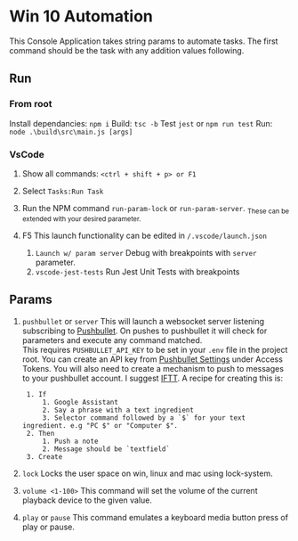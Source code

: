 # Win 10 Automation 

This Console Application takes string params to automate tasks. The first command should be the task with any addition values following.

## Run

### From root
Install dependancies: `npm i` 
Build: `tsc -b`
Test `jest` or `npm run test`
Run: `node .\build\src\main.js [args]`

### VsCode

1. Show all commands: `<ctrl + shift + p> or F1`

1. Select `Tasks:Run Task`

1. Run the NPM command `run-param-lock` or `run-param-server`. 
<sub> These can be extended with your desired parameter. </sub>

1. F5
    This launch functionality can be edited in `/.vscode/launch.json`
    1. `Launch w/ param server` 
        Debug with breakpoints with `server` parameter. 
    1. `vscode-jest-tests`
        Run Jest Unit Tests with breakpoints

## Params

1. `pushbullet` or `server`
    This will launch a websocket server listening subscribing to [Pushbullet](https://www.pushbullet.com/). On pushes to pushbullet it will check for parameters and execute any command matched.  
    This requires `PUSHBULLET_API_KEY` to be set in your `.env` file in the project root. You can create an API key from [Pushbullet Settings](https://www.pushbullet.com/#settings) under Access Tokens.
    You will also need to create a mechanism to push to messages to your pushbullet account. I suggest [IFTT](https://ifttt.com/). A recipe for creating this is:

        1. If
            1. Google Assistant
            2. Say a phrase with a text ingredient  
            3. Selector command followed by a `$` for your text ingredient. e.g "PC $" or "Computer $".
        2. Then
            1. Push a note
            2. Message should be `textfield`
        3. Create

1. `lock` 
    Locks the user space on win, linux and mac using lock-system.

1. `volume <1-100>`
    This command will set the volume of the current playback device to the given value.

1. `play` or `pause`
    This command emulates a keyboard media button press of play or pause.
